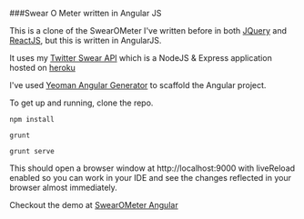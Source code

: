 ###Swear O Meter written in Angular JS

This is a clone of the SwearOMeter I've written before in both [JQuery](https://github.com/madole/twitter-fuckometer) and [ReactJS](https://github.com/madole/SwearOMeter), but this is written in AngularJS.
 
It uses my [Twitter Swear API](https://github.com/madole/twitterSwearAPI) which is a NodeJS & Express application hosted on [heroku](http://afternoon-citadel-9782.herokuapp.com)

I've used [Yeoman Angular Generator](https://github.com/yeoman/generator-angular) to scaffold the Angular project.


To get up and running, clone the repo. 

    npm install
    
    grunt
    
    grunt serve
    
    
This should open a browser window at http://localhost:9000 with liveReload enabled so you can work in your IDE and
see the changes reflected in your browser almost immediately. 


Checkout the demo at [SwearOMeter Angular](http://madole.github.io/SwearOMeterAngular)
